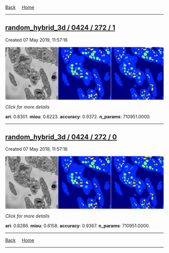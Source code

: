 
[Back](..)&nbsp;&nbsp;&nbsp;&nbsp;&nbsp;[Home](https://leapmanlab.github.io/snapshots)

---

<div class="summary"><a href="1"><h2>random_hybrid_3d / 0424 / 272 / 1</h2></a><p>Created 07 May 2019, 11:57:16
</p><a href="1"><img src="1/media/summary.png" align="center"></a><p>
<i>Click for more details</i>
</p></div>

**ari**: 0.8301. **miou**: 0.6223. **accuracy**: 0.9372. **n_params**: 710951.0000. 

---

<div class="summary"><a href="0"><h2>random_hybrid_3d / 0424 / 272 / 0</h2></a><p>Created 07 May 2019, 11:57:16
</p><a href="0"><img src="0/media/summary.png" align="center"></a><p>
<i>Click for more details</i>
</p></div>

**ari**: 0.8286. **miou**: 0.6158. **accuracy**: 0.9367. **n_params**: 710951.0000. 

---

[Back](..)&nbsp;&nbsp;&nbsp;&nbsp;&nbsp;[Home](https://leapmanlab.github.io/snapshots)

---